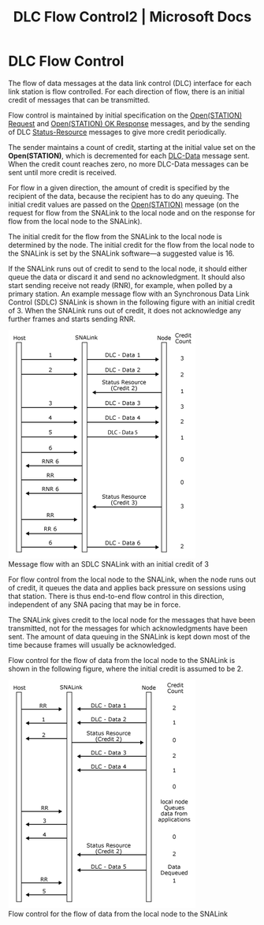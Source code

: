 ﻿---
title: "DLC Flow Control2 | Microsoft Docs"
ms.custom: ""
ms.date: "11/30/2017"
ms.prod: "host-integration-server"
ms.reviewer: ""
ms.suite: ""
ms.tgt_pltfrm: ""
ms.topic: "article"
ms.assetid: a50c15a4-7148-467d-a50f-aad0df4d8ab5
caps.latest.revision: 3
---
# DLC Flow Control
The flow of data messages at the data link control (DLC) interface for each link station is flow controlled. For each direction of flow, there is an initial credit of messages that can be transmitted.  
  
 Flow control is maintained by initial specification on the [Open(STATION) Request](../core/open-station-request1.md) and [Open(STATION) OK Response](../core/open-station-oresponse2.md) messages, and by the sending of DLC [Status-Resource](../core/status-resource-snadis-2.md) messages to give more credit periodically.  
  
 The sender maintains a count of credit, starting at the initial value set on the **Open(STATION)**, which is decremented for each [DLC-Data](../core/dlc-data2.md) message sent. When the credit count reaches zero, no more DLC-Data messages can be sent until more credit is received.  
  
 For flow in a given direction, the amount of credit is specified by the recipient of the data, because the recipient has to do any queuing. The initial credit values are passed on the [Open(STATION)](../core/open-station-2.md) message (on the request for flow from the SNALink to the local node and on the response for flow from the local node to the SNALink).  
  
 The initial credit for the flow from the SNALink to the local node is determined by the node. The initial credit for the flow from the local node to the SNALink is set by the SNALink software—a suggested value is 16.  
  
 If the SNALink runs out of credit to send to the local node, it should either queue the data or discard it and send no acknowledgment. It should also start sending receive not ready (RNR), for example, when polled by a primary station. An example message flow with an Synchronous Data Link Control (SDLC) SNALink is shown in the following figure with an initial credit of 3. When the SNALink runs out of credit, it does not acknowledge any further frames and starts sending RNR.  
  
 ![](../core/media/dev3g.gif "dev3g")  
Message flow with an SDLC SNALink with an initial credit of 3  
  
 For flow control from the local node to the SNALink, when the node runs out of credit, it queues the data and applies back pressure on sessions using that station. There is thus end-to-end flow control in this direction, independent of any SNA pacing that may be in force.  
  
 The SNALink gives credit to the local node for the messages that have been transmitted, not for the messages for which acknowledgments have been sent. The amount of data queuing in the SNALink is kept down most of the time because frames will usually be acknowledged.  
  
 Flow control for the flow of data from the local node to the SNALink is shown in the following figure, where the initial credit is assumed to be 2.  
  
 ![](../core/media/dev3ga.gif "dev3ga")  
Flow control for the flow of data from the local node to the SNALink